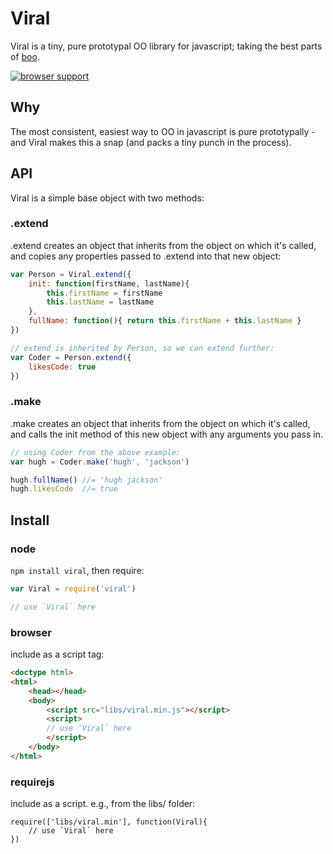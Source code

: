 # Viral

Viral is a tiny, pure prototypal OO library for javascript; taking the best parts of [boo](https://github.com/killdream/boo).

[![browser support](https://ci.testling.com/hughfdjackson/viral.png)](https://ci.testling.com/hughfdjackson/viral)

## Why

The most consistent, easiest way to OO in javascript is pure prototypally - and Viral makes this a snap (and packs a tiny punch in the process).

## API

Viral is a simple base object with two methods:

### .extend

.extend creates an object that inherits from the object on which it's called, and copies any
properties passed to .extend into that new object:

```javascript
var Person = Viral.extend({
	init: function(firstName, lastName){
		this.firstName = firstName
		this.lastName = lastName
	},
	fullName: function(){ return this.firstName + this.lastName }
})

// extend is inherited by Person, so we can extend further:
var Coder = Person.extend({
	likesCode: true
})
```

### .make

.make creates an object that inherits from the object on which it's called, and calls the init method
of this new object with any arguments you pass in.


```javascript
// using Coder from the above example:
var hugh = Coder.make('hugh', 'jackson')

hugh.fullName() //= 'hugh jackson'
hugh.likesCode  //= true
```

## Install

### node

`npm install viral`, then require:

```javascript
var Viral = require('viral')

// use `Viral` here
```

### browser

include as a script tag:

```html
<doctype html>
<html>
	<head></head>
	<body>
		<script src="libs/viral.min.js"></script>
		<script>
		// use `Viral` here
		</script>
	</body>
</html>
```

### requirejs

include as a script.  e.g., from the libs/ folder:

```javscript
require(['libs/viral.min'], function(Viral){
	// use `Viral` here
})
```
